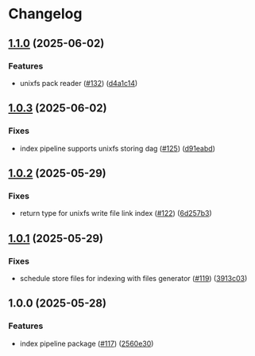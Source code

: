 # Changelog

## [1.1.0](https://github.com/vasco-santos/hash-stream/compare/index-pipeline-v1.0.3...index-pipeline-v1.1.0) (2025-06-02)


### Features

* unixfs pack reader ([#132](https://github.com/vasco-santos/hash-stream/issues/132)) ([d4a1c14](https://github.com/vasco-santos/hash-stream/commit/d4a1c14edeb023e088862c55e195307ed429f4a8))

## [1.0.3](https://github.com/vasco-santos/hash-stream/compare/index-pipeline-v1.0.2...index-pipeline-v1.0.3) (2025-06-02)


### Fixes

* index pipeline supports unixfs storing dag ([#125](https://github.com/vasco-santos/hash-stream/issues/125)) ([d91eabd](https://github.com/vasco-santos/hash-stream/commit/d91eabde093fbae3bd0098ba537d77210f2a9bbb))

## [1.0.2](https://github.com/vasco-santos/hash-stream/compare/index-pipeline-v1.0.1...index-pipeline-v1.0.2) (2025-05-29)


### Fixes

* return type for unixfs write file link index ([#122](https://github.com/vasco-santos/hash-stream/issues/122)) ([6d257b3](https://github.com/vasco-santos/hash-stream/commit/6d257b39868e513e842c11c5e224bf07bb9acbe9))

## [1.0.1](https://github.com/vasco-santos/hash-stream/compare/index-pipeline-v1.0.0...index-pipeline-v1.0.1) (2025-05-29)


### Fixes

* schedule store files for indexing with files generator ([#119](https://github.com/vasco-santos/hash-stream/issues/119)) ([3913c03](https://github.com/vasco-santos/hash-stream/commit/3913c032a7ee1cc3d39871b91dc07afc3a508501))

## 1.0.0 (2025-05-28)


### Features

* index pipeline package ([#117](https://github.com/vasco-santos/hash-stream/issues/117)) ([2560e30](https://github.com/vasco-santos/hash-stream/commit/2560e302147a42829d613e5332369475d8ed0a71))
